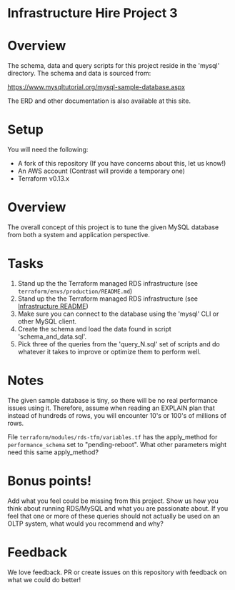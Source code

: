 # Infrastructure Hire Project 3

# Overview

The schema, data and query scripts for this project reside in the 'mysql' directory.  The schema and data is sourced from:

https://www.mysqltutorial.org/mysql-sample-database.aspx

The ERD and other documentation is also available at this site.

# Setup

You will need the following:

* A fork of this repository (If you have concerns about this, let us know!)
* An AWS account (Contrast will provide a temporary one)
* Terraform v0.13.x

# Overview

The overall concept of this project is to tune the given MySQL database from both a system and application perspective.

# Tasks

1. Stand up the the Terraform managed RDS infrastructure (see `terraform/envs/production/README.md`)
1. Stand up the the Terraform managed RDS infrastructure (see [Infrastructure README](./terraform/envs/production/README.md))
1. Make sure you can connect to the database using the 'mysql' CLI or other MySQL client.
1. Create the schema and load the data found in script 'schema_and_data.sql'.
1. Pick three of the queries from the 'query_N.sql' set of scripts and do whatever it takes to improve or optimize them to perform well.

# Notes

The given sample database is tiny, so there will be no real performance issues using it.  Therefore, assume when reading an EXPLAIN plan that instead of hundreds of rows, you will encounter 10's or 100's of millions of rows.

File `terraform/modules/rds-tfm/variables.tf` has the apply_method for `performance_schema` set to "pending-reboot". What other parameters might need this same apply_method?

# Bonus points!

Add what you feel could be missing from this project. Show us how you think about running RDS/MySQL and what you are passionate about. If you feel that one or more of these queries should not actually be used on an OLTP system, what would you recommend and why?

# Feedback

We love feedback. PR or create issues on this repository with feedback on what we could do better!

